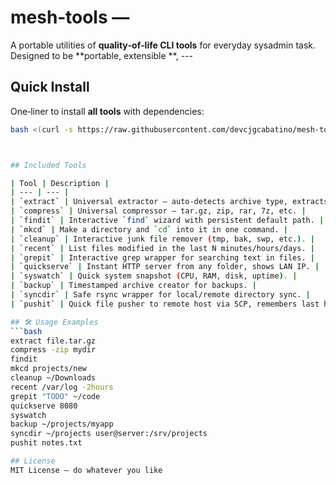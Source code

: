# mesh‑tools — 
A portable utilities of **quality‑of‑life CLI tools** for everyday sysadmin task. Designed to be **portable, extensible **,  ---
## Quick Install
One‑liner to install **all tools** with dependencies:
```bash
bash <(curl -s https://raw.githubusercontent.com/devcjgcabatino/mesh-tools/main/mesh-tools-installer.sh) --with-deps



## Included Tools

| Tool | Description |
| --- | --- |
| `extract` | Universal extractor — auto‑detects archive type, extracts to folder. |
| `compress` | Universal compressor — tar.gz, zip, rar, 7z, etc. |
| `findit` | Interactive `find` wizard with persistent default path. |
| `mkcd` | Make a directory and `cd` into it in one command. |
| `cleanup` | Interactive junk file remover (tmp, bak, swp, etc.). |
| `recent` | List files modified in the last N minutes/hours/days. |
| `grepit` | Interactive grep wrapper for searching text in files. |
| `quickserve` | Instant HTTP server from any folder, shows LAN IP. |
| `syswatch` | Quick system snapshot (CPU, RAM, disk, uptime). |
| `backup` | Timestamped archive creator for backups. |
| `syncdir` | Safe rsync wrapper for local/remote directory sync. |
| `pushit` | Quick file pusher to remote host via SCP, remembers last host. |

## 🛠 Usage Examples
```bash
extract file.tar.gz
compress -zip mydir
findit
mkcd projects/new
cleanup ~/Downloads
recent /var/log -2hours
grepit "TODO" ~/code
quickserve 8080
syswatch
backup ~/projects/myapp
syncdir ~/projects user@server:/srv/projects
pushit notes.txt

## License
MIT License — do whatever you like